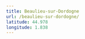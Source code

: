 ```yaml
---
title: Beaulieu-sur-Dordogne
url: /beaulieu-sur-dordogne/
latitude: 44.978
longitude: 1.838
---
```

